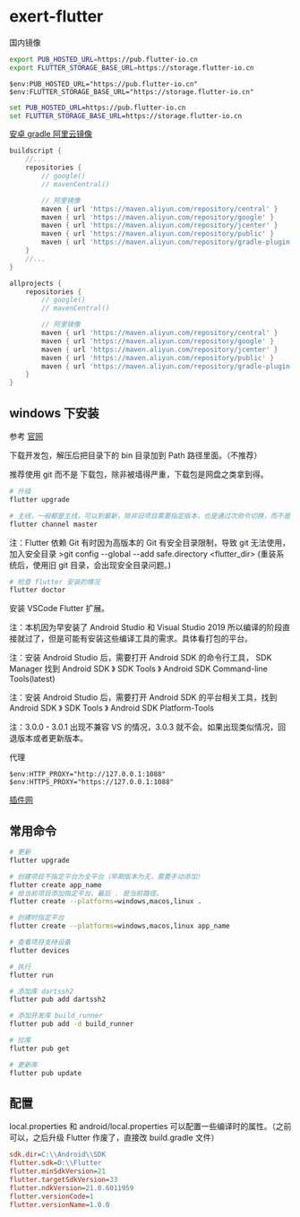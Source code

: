 # exert-flutter

国内镜像

```bash
export PUB_HOSTED_URL=https://pub.flutter-io.cn
export FLUTTER_STORAGE_BASE_URL=https://storage.flutter-io.cn
```

```pwsh
$env:PUB_HOSTED_URL="https://pub.flutter-io.cn"
$env:FLUTTER_STORAGE_BASE_URL="https://storage.flutter-io.cn"
```

```bat
set PUB_HOSTED_URL=https://pub.flutter-io.cn
set FLUTTER_STORAGE_BASE_URL=https://storage.flutter-io.cn
```

[安卓 gradle 阿里云镜像](https://developer.aliyun.com/mvn/guide)

```gradle
buildscript {
    //...
    repositories {
        // google()
        // mavenCentral()

        // 阿里镜像
        maven { url 'https://maven.aliyun.com/repository/central' }
        maven { url 'https://maven.aliyun.com/repository/google' }
        maven { url 'https://maven.aliyun.com/repository/jcenter' }
        maven { url 'https://maven.aliyun.com/repository/public' }
        maven { url 'https://maven.aliyun.com/repository/gradle-plugin' }
    }
    //...
}

allprojects {
    repositories {
        // google()
        // mavenCentral()

        // 阿里镜像
        maven { url 'https://maven.aliyun.com/repository/central' }
        maven { url 'https://maven.aliyun.com/repository/google' }
        maven { url 'https://maven.aliyun.com/repository/jcenter' }
        maven { url 'https://maven.aliyun.com/repository/public' }
        maven { url 'https://maven.aliyun.com/repository/gradle-plugin' }
    }
}
```

## windows 下安装

参考 [官网](https://flutter.dev/docs/get-started/install)

下载开发包，解压后把目录下的 bin 目录加到 Path 路径里面。（不推荐）

推荐使用 git 而不是 下载包，除非被墙得严重，下载包是网盘之类拿到得。

```bash
# 升级
flutter upgrade

# 主线，一般都是主线，可以到最新，除非旧项目需要指定版本，也是通过次命令切换，而不是 git 
flutter channel master
```

注：Flutter 依赖 Git 有时因为高版本的 Git 有安全目录限制，导致 git 无法使用，加入安全目录 >git config --global --add safe.directory <flutter_dir> (重装系统后，使用旧 git 目录，会出现安全目录问题。)

```bash
# 检查 flutter 安装的情况
flutter doctor
```

安装 VSCode Flutter 扩展。

注：本机因为早安装了 Android Studio 和 Visual Studio 2019 所以编译的阶段直接就过了，但是可能有安装这些编译工具的需求。具体看打包的平台。


注：安装 Android Studio 后，需要打开 Android SDK 的命令行工具，
SDK Manager 找到 Android SDK 》 SDK Tools 》 Android SDK Command-line Tools(latest)

注：安装 Android Studio 后，需要打开 Android SDK 的平台相关工具，找到 Android SDK 》 SDK Tools 》 Android SDK Platform-Tools

注：3.0.0 - 3.0.1 出现不兼容 VS 的情况，3.0.3 就不会。如果出现类似情况，回退版本或者更新版本。

代理
```pwsh
$env:HTTP_PROXY="http://127.0.0.1:1088"
$env:HTTPS_PROXY="https://127.0.0.1:1088"
```

 [插件网](https://pub.dev)

## 常用命令

```bash
# 更新
flutter upgrade

# 创建项目不指定平台为全平台（早期版本为无，需要手动添加）
flutter create app_name
# 给当前项目添加指定平台，最后 . 是当前路径。
flutter create --platforms=windows,macos,linux .

# 创建时指定平台
flutter create --platforms=windows,macos,linux app_name
```

```bash
# 查看项目支持设备
flutter devices

# 执行
flutter run
```

```bash
# 添加库 dartssh2
flutter pub add dartssh2

# 添加开发库 build_runner
flutter pub add -d build_runner

# 拉库
flutter pub get

# 更新库
flutter pub update
```

## 配置

local.properties 和 android/local.properties 可以配置一些编译时的属性。（之前可以，之后升级 Flutter 作废了，直接改 build.gradle 文件）

```ini
sdk.dir=C:\\Android\\SDK
flutter.sdk=D:\\Flutter
flutter.minSdkVersion=21
flutter.targetSdkVersion=33
flutter.ndkVersion=21.0.6011959
flutter.versionCode=1
flutter.versionName=1.0.0
```